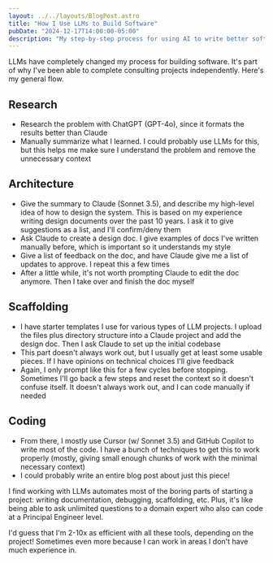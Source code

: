 ```yaml
---
layout: ../../layouts/BlogPost.astro
title: "How I Use LLMs to Build Software"
pubDate: "2024-12-17T14:00:00-05:00"
description: "My step-by-step process for using AI to write better software, faster."
---
```


LLMs have completely changed my process for building software. It's part of why I've been able to complete consulting projects independently. Here's my general flow.

## Research
- Research the problem with ChatGPT (GPT-4o), since it formats the results better than Claude
- Manually summarize what I learned. I could probably use LLMs for this, but this helps me make sure I understand the problem and remove the unnecessary context

## Architecture
- Give the summary to Claude (Sonnet 3.5), and describe my high-level idea of how to design the system. This is based on my experience writing design documents over the past 10 years. I ask it to give suggestions as a list, and I'll confirm/deny them
- Ask Claude to create a design doc. I give examples of docs I've written manually before, which is important so it understands my style
- Give a list of feedback on the doc, and have Claude give me a list of updates to approve. I repeat this a few times
- After a little while, it's not worth prompting Claude to edit the doc anymore. Then I take over and finish the doc myself

## Scaffolding
- I have starter templates I use for various types of LLM projects. I upload the files plus directory structure into a Claude project and add the design doc. Then I ask Claude to set up the initial codebase
- This part doesn't always work out, but I usually get at least some usable pieces. If I have opinions on technical choices I'll give feedback
- Again, I only prompt like this for a few cycles before stopping. Sometimes I'll go back a few steps and reset the context so it doesn't confuse itself. It doesn't always work out, and I can code manually if needed

## Coding
- From there, I mostly use Cursor (w/ Sonnet 3.5) and GitHub Copilot to write most of the code. I have a bunch of techniques to get this to work properly (mostly, giving small enough chunks of work with the minimal necessary context)
- I could probably write an entire blog post about just this piece!

I find working with LLMs automates most of the boring parts of starting a project: writing documentation, debugging, scaffolding, etc. Plus, it's like being able to ask unlimited questions to a domain expert who also can code at a Principal Engineer level.

I'd guess that I'm 2-10x as efficient with all these tools, depending on the project! Sometimes even more because I can work in areas I don't have much experience in.